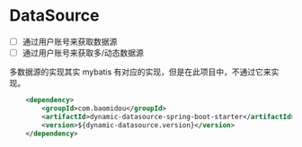 # DataSource

- [ ] 通过用户账号来获取数据源
- [ ] 通过用户账号来获取多/动态数据源

多数据源的实现其实 mybatis 有对应的实现，但是在此项目中，不通过它来实现。

```xml
    <dependency>
        <groupId>com.baomidou</groupId>
        <artifactId>dynamic-datasource-spring-boot-starter</artifactId>
        <version>${dynamic-datasource.version}</version>
    </dependency>
```

